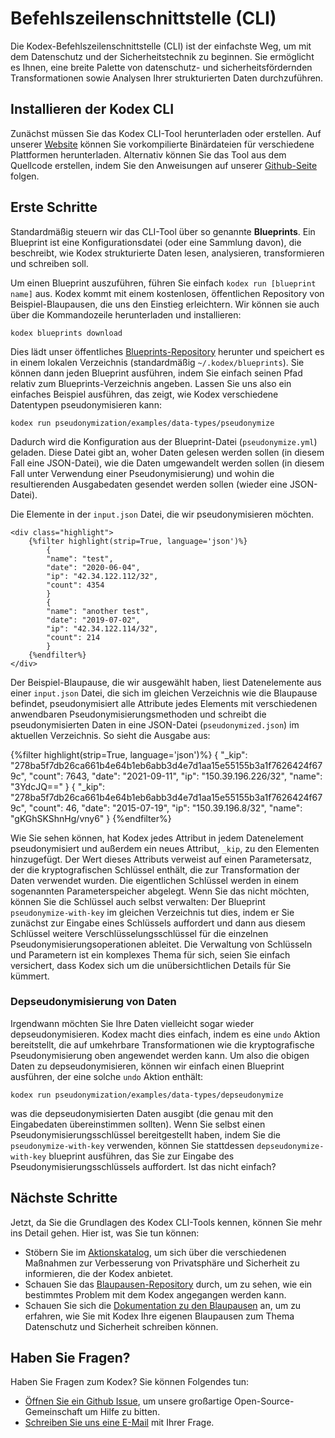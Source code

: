 # Befehlszeilenschnittstelle (CLI)

Die Kodex-Befehlszeilenschnittstelle (CLI) ist der einfachste Weg, um mit dem Datenschutz und der Sicherheitstechnik zu beginnen. Sie ermöglicht es Ihnen, eine breite Palette von datenschutz- und sicherheitsfördernden Transformationen sowie Analysen Ihrer strukturierten Daten durchzuführen.

## Installieren der Kodex CLI

Zunächst müssen Sie das Kodex CLI-Tool herunterladen oder erstellen. Auf unserer [Website]({{'urls.download'|translate}}) können Sie vorkompilierte Binärdateien für verschiedene Plattformen herunterladen. Alternativ können Sie das Tool aus dem Quellcode erstellen, indem Sie den Anweisungen auf unserer [Github-Seite](https://github.com/kiprotect/kodex) folgen.

## Erste Schritte

Standardmäßig steuern wir das CLI-Tool über so genannte **Blueprints**. Ein Blueprint ist eine Konfigurationsdatei (oder eine Sammlung davon), die beschreibt, wie Kodex strukturierte Daten lesen, analysieren, transformieren und schreiben soll.

Um einen Blueprint auszuführen, führen Sie einfach `kodex run [blueprint name]` aus. Kodex kommt mit einem kostenlosen, öffentlichen Repository von Beispiel-Blaupausen, die uns den Einstieg erleichtern. Wir können sie auch über die Kommandozeile herunterladen und installieren:

```
kodex blueprints download
```


Dies lädt unser öffentliches [Blueprints-Repository](https://github.com/kiprotect/blueprints) herunter und speichert es in einem lokalen Verzeichnis (standardmäßig `~/.kodex/blueprints`). Sie können dann jeden Blueprint ausführen, indem Sie einfach seinen Pfad relativ zum Blueprints-Verzeichnis angeben. Lassen Sie uns also ein einfaches Beispiel ausführen, das zeigt, wie Kodex verschiedene Datentypen pseudonymisieren kann:

```
kodex run pseudonymization/examples/data-types/pseudonymize
```


Dadurch wird die Konfiguration aus der Blueprint-Datei (`pseudonymize.yml`) geladen. Diese Datei gibt an, woher Daten gelesen werden sollen (in diesem Fall eine JSON-Datei), wie die Daten umgewandelt werden sollen (in diesem Fall unter Verwendung einer Pseudonymisierung) und wohin die resultierenden Ausgabedaten gesendet werden sollen (wieder eine JSON-Datei).

<aside>
    Die Elemente in der <code>input.json</code> Datei, die
wir pseudonymisieren möchten.

    <div class="highlight">
        {%filter highlight(strip=True, language='json')%}
            {
            "name": "test",
            "date": "2020-06-04",
            "ip": "42.34.122.112/32",
            "count": 4354
            }
            {
            "name": "another test",
            "date": "2019-07-02",
            "ip": "42.34.122.114/32",
            "count": 214
            }
        {%endfilter%}
    </div>

</aside>

Der Beispiel-Blaupause, die wir ausgewählt haben, liest Datenelemente aus einer `input.json` Datei, die sich im gleichen Verzeichnis wie die Blaupause befindet, pseudonymisiert alle Attribute jedes Elements mit verschiedenen anwendbaren Pseudonymisierungsmethoden und schreibt die pseudonymisierten Daten in eine JSON-Datei (`pseudonymized.json`) im aktuellen Verzeichnis. So sieht die Ausgabe aus:

<div class="highlight">
    {%filter highlight(strip=True, language='json')%}
    {
    "_kip": "278ba5f7db26ca661b4e64b1eb6abb3d4e7d1aa15e55155b3a1f7626424f679c",
    "count": 7643,
    "date": "2021-09-11",
    "ip": "150.39.196.226/32",
    "name": "3YdcJQ=="
    }
    {
    "_kip": "278ba5f7db26ca661b4e64b1eb6abb3d4e7d1aa15e55155b3a1f7626424f679c",
    "count": 46,
    "date": "2015-07-19",
    "ip": "150.39.196.8/32",
    "name": "gKGhSKShnHg/vny6"
    }
    {%endfilter%}

</div>

Wie Sie sehen können, hat Kodex jedes Attribut in jedem Datenelement pseudonymisiert und außerdem ein neues Attribut, `_kip`, zu den Elementen hinzugefügt. Der Wert dieses Attributs verweist auf einen Parametersatz, der die kryptografischen Schlüssel enthält, die zur Transformation der Daten verwendet wurden. Die eigentlichen Schlüssel werden in einem sogenannten Parameterspeicher abgelegt. Wenn Sie das nicht möchten, können Sie die Schlüssel auch selbst verwalten: Der Blueprint `pseudonymize-with-key` im gleichen Verzeichnis tut dies, indem er Sie zunächst zur Eingabe eines Schlüssels auffordert und dann aus diesem Schlüssel weitere Verschlüsselungsschlüssel für die einzelnen Pseudonymisierungsoperationen ableitet. Die Verwaltung von Schlüsseln und Parametern ist ein komplexes Thema für sich, seien Sie einfach versichert, dass Kodex sich um die unübersichtlichen Details für Sie kümmert.

### Depseudonymisierung von Daten

Irgendwann möchten Sie Ihre Daten vielleicht sogar wieder depseudonymisieren. Kodex macht dies einfach, indem es eine `undo` Aktion bereitstellt, die auf umkehrbare Transformationen wie die kryptografische Pseudonymisierung oben angewendet werden kann. Um also die obigen Daten zu depseudonymisieren, können wir einfach einen Blueprint ausführen, der eine solche `undo` Aktion enthält:

```
kodex run pseudonymization/examples/data-types/depseudonymize
```


was die depseudonymisierten Daten ausgibt (die genau mit den Eingabedaten übereinstimmen sollten). Wenn Sie selbst einen Pseudonymisierungsschlüssel bereitgestellt haben, indem Sie die `pseudonymize-with-key` verwenden, können Sie stattdessen `depseudonymize-with-key` blueprint ausführen, das Sie zur Eingabe des Pseudonymisierungsschlüssels auffordert. Ist das nicht einfach?

## Nächste Schritte

Jetzt, da Sie die Grundlagen des Kodex CLI-Tools kennen, können Sie mehr ins Detail gehen. Hier ist, was Sie tun können:

* Stöbern Sie im [Aktionskatalog]({{'kodex.actions.index'|href}}), um sich über die verschiedenen Maßnahmen zur Verbesserung von Privatsphäre und Sicherheit zu informieren, die der Kodex anbietet.
* Schauen Sie das [Blaupausen-Repository](https://github.com/kiprotect/blueprints) durch, um zu sehen, wie ein bestimmtes Problem mit dem Kodex angegangen werden kann.
* Schauen Sie sich die [Dokumentation zu den Blaupausen]({{'kodex.blueprints'|href}}) an, um zu erfahren, wie Sie mit Kodex Ihre eigenen Blaupausen zum Thema Datenschutz und Sicherheit schreiben können.

## Haben Sie Fragen?

Haben Sie Fragen zum Kodex? Sie können Folgendes tun:

* [Öffnen Sie ein Github <tr-ignore>Issue</tr-ignore>](https://github.com/kiprotect/kodex), um unsere großartige Open-Source-Gemeinschaft um Hilfe zu bitten.
* [Schreiben Sie uns eine E-Mail](mailto:cli@kiprotect.com) mit Ihrer Frage.
